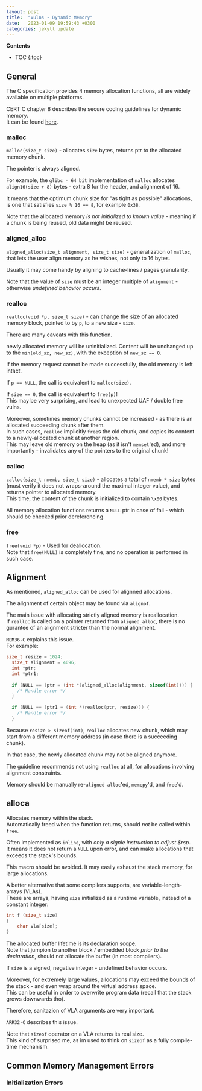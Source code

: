 ```yaml
---
layout: post
title:  "Vulns - Dynamic Memory"
date:   2023-01-09 19:59:43 +0300
categories: jekyll update
---
```


**Contents**
* TOC
{:toc}
## General

The C specification provides 4 memory allocation functions, all are widely available on multiple platforms.

CERT C chapter 8 describes the secure coding guidelines for dynamic memory. \
It can be found [here][cert-c].


### malloc

`malloc(size_t size)` - allocates `size` bytes, returns ptr to the allocated memory chunk. 

The pointer is always aligned. 

For example, the `glibc - 64 bit` implementation of `malloc` allocates `align16(size + 8)` bytes - extra 8 for the header, and alignment of 16. 

It means that the optimum chunk size for "as tight as possible" allocations, is one that satisfies `size % 16 == 8`, for example `0x38`.

Note that the allocated memory *is not initialized to known value* - meaning if a chunk is being reused, old data might be reused.

### aligned_alloc

`aligned_alloc(size_t alignment, size_t size)` - generalization of `malloc`, that lets the user align memory as he wishes, not only to 16 bytes. 

Usually it may come handy by aligning to cache-lines / pages granularity.

Note that the value of `size` must be an integer multiple of `alignment` - otherwise *undefined behavior occurs*. 

### realloc

`realloc(void *p, size_t size)` - can change the size of an allocated memory block, pointed to by `p`, to a new size - `size`. 

There are many caveats with this function. 

newly allocated memory will be uninitialized. Content will be unchanged up to the `min(old_sz, new_sz)`, with the exception of `new_sz == 0`. 

If the memory request cannot be made successfully, the old memory is left intact. 

If `p == NULL`, the call is equivalent to `malloc(size)`.

If `size == 0`, the call is equivalent to `free(p)`! \
This may be very surprising, and lead to unexpected UAF / double free vulns. 

Moreover, sometimes memory chunks cannot be increased - as there is an allocated succeeding chunk after them. \
In such cases, `realloc` implicitly `free`s the old chunk, and copies its content to a newly-allocated chunk at another region. \
This may leave old memory on the heap (as it isn't `memset`'ed), and more importantly - invalidates any of the pointers to the original chunk! 

### calloc

`calloc(size_t nmemb, size_t size)` - allocates a total of `nmemb * size` bytes (must verify it does not wraps-around the maximal integer value), and returns pointer to allocated memory. \
This time, the content of the chunk is initialized to contain `\x00` bytes. 

All memory allocation functions returns a `NULL` ptr in case of fail - which should be checked prior dereferencing. 

### free

`free(void *p)` - Used for deallocation. \
Note that `free(NULL)` is completely fine, and no operation is performed in such case. 

## Alignment

As mentioned, `aligned_alloc` can be used for alignned allocations. 

The alignment of certain object may be found via `alignof`. 

The main issue with allocating strictly aligned memory is reallocation. \
If `realloc` is called on a pointer returned from `aligned_alloc`, there is no gurantee of an alignment stricter than the normal alignment. 

`MEM36-C` explains this issue. \
For example:

```c
size_t resize = 1024;
  size_t alignment = 4096;
  int *ptr;
  int *ptr1;
   
  if (NULL == (ptr = (int *)aligned_alloc(alignment, sizeof(int)))) {
    /* Handle error */
  }
 
  if (NULL == (ptr1 = (int *)realloc(ptr, resize))) {
    /* Handle error */
  }
```

Because `resize > sizeof(int)`, `realloc` allocates new chunk, which may start from a different memory address (in case there is a succeeding chunk). 

In that case, the newly allocated chunk may not be aligned anymore. 

The guideline recommends not using `realloc` at all, for allocations involving alignment constraints. 

Memory should be manually re-`aligned-alloc`'ed, `memcpy`'d, and `free`'d. 

## alloca

Allocates memory within the stack. \
Automatically freed when the function returns, should *not* be called within `free`.

Often implemented as `inline`, with *only a signle instruction to adjust $rsp*. \
It means it does not return a `NULL` upon error, and can make allocations that exceeds the stack's bounds. 

This macro should be avoided. It may easily exhaust the stack memory, for large allocations.

A better alternative that some compilers supports, are variable-length-arrays (VLAs). \
These are arrays, having `size` initialized as a runtime variable, instead of a constant integer:

```c
int f (size_t size)
{
    char vla[size];
}
```

The allocated buffer lifetime is its declaration scope. \
Note that jumpion to another block / embedded block *prior to the declaration*, should not allocate the buffer (in most compilers). 

If `size` is a signed, negative integer - undefined behavior occurs. 

Moreover, for extremely large values, allocations may exceed the bounds of the stack - and even wrap around the virtual address space. \
This can be useful in order to overwrite program data (recall that the stack grows downwards tho). 

Therefore, sanitazion of VLA arguments are very important. 

`ARR32-C` describes this issue. 

Note that `sizeof` operator on a VLA returns its real size. \
This kind of surprised me, as im used to think on `sizeof` as a fully compile-time mechanism. 

## Common Memory Management Errors

### Initialization Errors



[cert-c]: https://wiki.sei.cmu.edu/confluence/display/c
